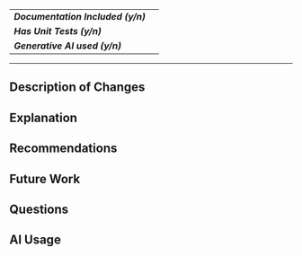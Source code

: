 | | |
|:---|:---|
|**_Documentation Included (y/n)_**|  |
|**_Has Unit Tests (y/n)_**|  |
|**_Generative AI used (y/n)_**|  |

---
## Description of Changes

<!-- Describe the changes you are making with this PR. -->

## Explanation

<!-- Explain the reason for the change, what needed fixing/expansion. -->

## Recommendations

<!-- Explain how other people should use what you added, any tips that can be helpful, and how to test it. -->

## Future Work

<!-- Bring attention to any issues you had here and what other changes should happen in the future. -->

## Questions

<!-- To learn about any problems you had, leave any questions you have related to the changes here. -->

## AI Usage 

<!-- If you used AI for any part of these changes, note here what it was used for. -->
